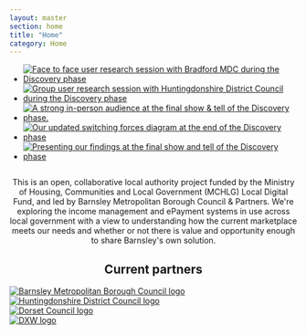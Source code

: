```yaml
---
layout: master
section: home
title: "Home"
category: Home
---
```


<!-- HOMEPAGE CAROUSEL -->
<div class="d-none d-lg-block">
    <ul id="carousel">
        <li>
            <a href="/">
                <img src="{{ "/assets/images/carousel-bradford.jpg" | relative_url }}" alt="Face to face user research session with Bradford MDC during the Discovery phase" />
            </a>
        </li>
        <li>
            <a href="/">
                <img src="{{ "/assets/images/carousel-huntingdonshire.jpg" | relative_url }}" alt="Group user research session with Huntingdonshire District Council during the Discovery phase" />
            </a>
        </li>
        <li>
            <a href="/">
                <img src="{{ "/assets/images/carousel-disco-final-attendees.jpg" | relative_url }}" alt="A strong in-person audience at the final show &amp; tell of the Discovery phase." />
            </a>
        </li>
        <li>
            <a href="/">
                <img src="{{ "/assets/images/carousel-switching-forces.jpg" | relative_url }}" alt="Our updated switching forces diagram at the end of the Discovery phase" />
            </a>
        </li>
        <li>
            <a href="/">
                <img src="{{ "/assets/images/carousel-presenting-discovery.jpg" | relative_url }}" alt="Presenting our findings at the final show and tell of the Discovery phase" />
            </a>
        </li>
    </ul>
</div>
<!-- END OF HOMEPAGE CAROUSEL -->

<!--<div class="container p-0">
    <article>
        <div class="row clearfix">
            <div class="col-md-12" style="border-bottom: 1px solid #222222;">
                <a href="{{ site.posts[0].url }}">
                    <h3 class="blogpost__title">{{ site.posts[0].title }}</h3>
                </a>
                <small class="blogpost__date">
                    {{ site.posts[0].date | date_to_long_string }}
                </small>
                <div class="blogpost__excerpt">
                    {{ site.posts[0].excerpt }}
                </div>
            </div>
        </div>
        <div class="row clearfix">
            <div class="col-md-5 column" style="border-right: 1px solid #222222; margin: 40px;">
                <a href="{{ site.posts[1].url }}" class="blogpost">
                    <h3 class="blogpost__title">{{ site.posts[1].title }}</h3>
                    <small class="blogpost__date">
                        {{ site.posts[1].date | date_to_long_string }}
                    </small> 
                    <div class="blogpost__excerpt">
                        {{ site.posts[1].excerpt }}
                    </div>
                </a>
            </div>
            <div class="col-md-5 column">
                <a href="{{ site.posts[2].url }}" class="blogpost">
                    <h3 class="blogpost__title">{{ site.posts[2].title }}</h3>
                    <small class="blogpost__date">
                        {{ site.posts[2].date | date_to_long_string }}
                    </small>
                    <div class="blogpost__excerpt">
                        {{ site.posts[2].excerpt }}
                    </div>
                </a>
            </div>
        </div>
    </article>
</div>-->

<!-- HOMEPAGE BODY -->
<div class="container p-0">
    <article>
        <div class="umb-grid">
            <div class="">
                <div >
                   <div class="row clearfix">
                        <div class="col-md-12 column">
                            <div>
                                <p align="center">
                                    This is an open, collaborative local authority project funded by the Ministry of Housing, Communities and Local Government (MCHLG) Local Digital Fund, and led by Barnsley Metropolitan Borough Council & Partners. We're exploring the income management and ePayment systems in use across local government with a view to understanding how the current marketplace meets our needs and whether or not there is value and opportunity enough to share Barnsley's own solution.
                                </p>
                                <h1 style="text-align: center">Current partners</h1>
                            </div>
                        </div>
                    </div>
                    <div class="row clearfix">
                        <div class="col-md-3 column">
                            <div >
                                <div class="image-block__wrapper">
                                    <div class="image-block">
                                        <a href="https://www.barnsley.gov.uk" class="image-block__link">
                                            <img class="image-block__image" src="{{ "/assets/images/logo-barnsley-mbc.png" | relative_url }}" alt="Barnsley Metropolitan Borough Council logo" />
                                            <div class="image-block__text">
                                            </div>
                                        </a>
                                    </div>
                                </div>
                            </div>
                        </div>
                        <div class="col-md-3 column">
                            <div >
                                <div class="image-block__wrapper">
                                    <div class="image-block">
                                        <a href="https://huntingdonshire.gov.uk/" class="image-block__link">
                                            <img class="image-block__image" src="{{ "/assets/images/logo-hunts-dc.png" | relative_url }}" alt="Huntingdonshire District Council logo" />
                                            <div class="image-block__text">
                                            </div>
                                        </a>
                                    </div>
                                </div>
                            </div>
                        </div>
                        <div class="col-md-3 column">
                            <div >
                                <div class="image-block__wrapper">
                                    <div class="image-block">
                                        <a href="https://www.dorsetcouncil.gov.uk/" class="image-block__link">
                                            <img class="image-block__image" src="{{ "/assets/images/logo-dorset.png" | relative_url }}" alt="Dorset Council logo" />
                                            <div class="image-block__text">
                                            </div>
                                        </a>
                                    </div>
                                </div>
                            </div>
                        </div>
                        <div class="col-md-3 column">
                            <div >
                                <div class="image-block__wrapper">
                                    <div class="image-block">
                                        <a href="https://dxw.com" class="image-block__link">
                                            <img class="image-block__image" src="{{ "/assets/images/logo-dxw.png" | relative_url }}" alt="DXW logo" />
                                            <div class="image-block__text">
                                            </div>
                                        </a>
                                    </div>
                                </div>
                            </div>
                        </div>
                    </div>
                </div>
            </div>
        </div>
    </article>
</div>
<!-- END OF HOMEPAGE BODY -->